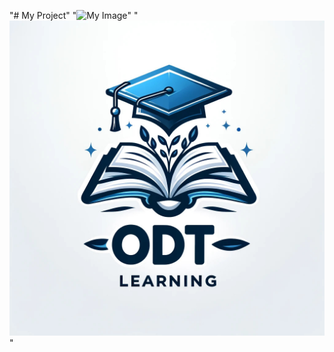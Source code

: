 "# My Project" 
"![My Image](images/image.png)" 
"![My Image](images/z5520680443558_906c7220fd17b60865cf37008a573767.jpg)" 
